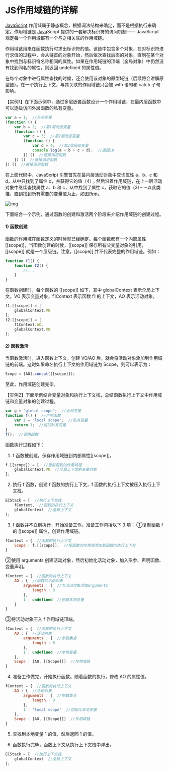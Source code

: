 # JS作用域链的详解

[JavaScript](http://c.biancheng.net/js/) 作用域属于静态概念，根据词法结构来确定，而不是根据执行来确定。作用域链是 [Java](http://c.biancheng.net/java/)Script 提供的一套解决标识符的访问机制—— JavaScript 规定每一个作用域都有一个与之相关联的作用域链。

作用域链用来在函数执行时求出标识符的值。该链中包含多个对象，在对标识符进行求值的过程中，会从链首的对象开始，然后依次查找后面的对象，直到在某个对象中找到与标识符名称相同的属性。如果在作用域链的顶端（全局对象）中仍然没有找到同名的属性，则返回 undefined 的属性值。

在每个对象中进行属性查找的时候，还会使用该对象的原型域链（后续将会讲解原型链）。在一个执行上下文，与其关联的作用域链只会被 with 语句和 catch 子句影响。

【实例1】在下面示例中，通过多层嵌套函数设计一个作用域链，在最内层函数中可以逐级访问外层函数的私有变量。

```javascript
var a = 1;  //全局变量
(function () {
    var b = 2;  //第1层局部变量
    (function () {
        var c = 3;  //第2层局部变量
        (function () {
            var d = 4;  //第3层局部变量
            console.log(a + b + c + d);  //返回10
        }) ()  //直接调用函数
    }) ()  //直接调用函数
}) ()  //直接调用函数
```

在上面代码中，JavaScript 引擎首先在最内层活动对象中查询属性 a、b、c 和 d，从中只找到了属性 d，并获得它的值（4）；然后沿着作用域链，在上一层活动对象中继续查找属性 a、b 和 c，从中找到了属性 c，获取它的值（3）······以此类推，直到找到所有需要的变量值为止，如图所示。



![img](http://c.biancheng.net/uploads/allimg/190911/6-1Z91116302M18.gif)


下面结合一个示例，通过函数的创建和激活两个阶段来介绍作用域链的创建过程。

#### 1) 函数创建

函数的作用域在函数定义的时候就已经确定。每个函数都有一个内部属性 [[scope]]，当函数创建的时候，[[scope]] 保存所有父变量对象的引用，[[scope]] 就是一个层级链。注意，[[scope]] 并不代表完整的作用域链。例如：

```js
function f1() {
    function f2() {
        //...
    }
}
```

在函数创建时，每个函数的 [[scope]] 如下，其中 globalContext 表示全局上下文，VO 表示变量对象，f1Context 表示函数 f1 的上下文，AO 表示活动对象。

```js
f1.[[scope]] = [
    globalContext.VO
];
f2.[[scope]] = [
    f1Context.AO,
    globalContext.VO
];
```

#### 2) 函数激活

当函数激活时，进入函数上下文，创建 VO/AO 后，就会将活动对象添加到作用域链的前端。这时如果命名执行上下文的作用域链为 Scope，则可以表示为：

```js
Scope = [AO].concat([[scope]]);
```

至此，作用域链创建完毕。

【实例2】下面示例结合变量对象和执行上下文栈，总结函数执行上下文中作用域链和变量对象的创建过程。

```js
var g = "global scope";  //全局变量
function f() {  //声明函数
    var 1 = 'local scope';  //私有变量
    return 1;  //返回私有变量
}
f();  //调用函数
```

函数执行过程如下：
1) f 函数被创建，保存作用域链到内部属性[[scope]]。

```js
f.[[scope]] = [  //当前函数的作用域链
    globalContext.VO  //全局上下文的变量对象
];
```


2) 执行 f 函数，创建 f 函数的执行上下文，f 函数的执行上下文被压入执行上下文栈。

```js
ECStack = [  //执行上下文栈
    fContext,  //函数的执行上下文
    globalContext  //全局上下文
];
```


3) f 函数并不立刻执行，开始准备工作。准备工作包括以下 3 项：
①复制函数 f 的 [[scope]] 属性，创建作用域链。

```js
fContext = {  //函数的执行上下文
    Scope : f.[[scope]],  //把函数的作用域添加到函数的执行上下文
}
```

②使用 arguments 创建活动对象，然后初始化活动对象，加入形参、声明函数、变量声明。

```js
fContext = {  //函数的执行上下文
    AO : {  //函数的活动对象
        arguments : {  //为活动对象添加arguments
            length : 0
        },
        1 : undefined  //创建本地变量
    }
}
```

③将活动对象压入 f 作用域链顶端。

```js
fContext = {  //函数的执行上下文
    AO : {  //活动对象
        arguments : {  //参数集合
            length : 0
        },
        1 : undefined  //本地变量
    },
    Scope : [AO, [[Scope]]]  //作用域链
}
```


4) 准备工作做完，开始执行函数。随着函数的执行，修改 AO 的属性值。

```javascript
fContext = {  //函数的执行上下文
    AO : {  //活动对象
        arguments : {  //参数集合
            length : 0
        },  
        1 : 'local scope'  //初始化本地变量
    },
    Scope : [AO, [[Scope]]]  //作用域链
}
```


5) 查找到本地变量 1 的值，然后返回 1 的值。

6) 函数执行完毕，函数上下文从执行上下文栈中弹出。

```js
ECStack = [  //执行上下文栈
    globalContext  //全局上下文
];
```